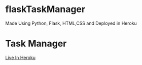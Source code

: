 # flaskTaskManager
Made Using Python, Flask, HTML,CSS and Deployed in Heroku

<h1> Task Manager </h1>

<a href="https://flaskcrudpythontaskmanager.herokuapp.com"> Live In Heroku</a>
